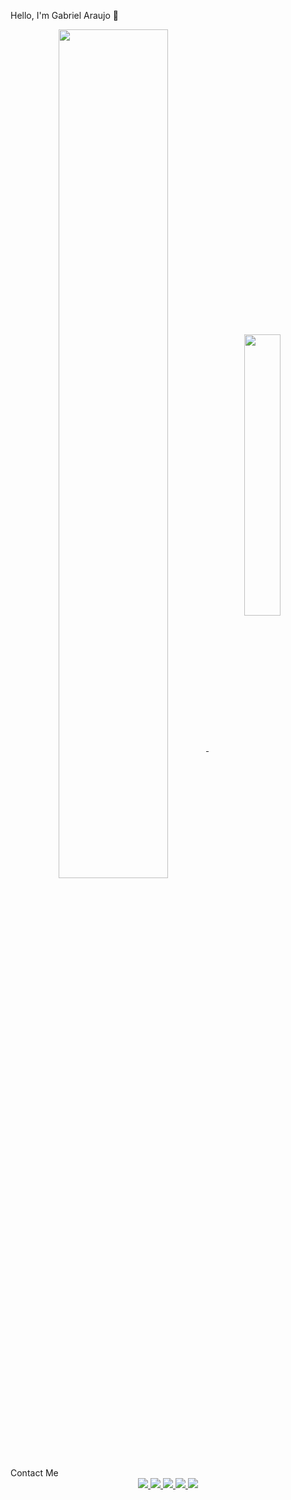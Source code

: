 Hello, I'm Gabriel Araujo 👋
<div align="center">
  <a href="https://github.com/ojuaragabriel"> 
    <img align="center" width="59%" src="https://github-readme-stats.vercel.app/api?username=ojuaragabriel&show_icons=true&theme=dark#gh-dark-mode-only" />
    <img align="center" width="34%" src="https://github-readme-stats.vercel.app/api/top-langs/?username=ojuaragabriel&theme=dark#gh-dark-mode-only&hide_progress=true" />
  </a>
</div>
Contact Me
<div align="center"> 
  <a href="https://instagram.com/ojuaragabriel" target="_blank">
    <img src="https://img.shields.io/badge/-Instagram-%23E4405F?style=for-the-badge&logo=instagram&logoColor=white" target="_blank">
  </a>
  <a href="https://www.twitch.tv/ojuaragabriel" target="_blank">
    <img src="https://img.shields.io/badge/Twitch-9146FF?style=for-the-badge&logo=twitch&logoColor=white" target="_blank">
  </a>
  <a href="https://discord.gg/Ojuaragabriel#7278" target="_blank">
    <img src="https://img.shields.io/badge/Discord-7289DA?style=for-the-badge&logo=discord&logoColor=white" target="_blank">
  </a> 
  <a href="mailto:gabrielcac7@gmail.com">
    <img src="https://img.shields.io/badge/-Gmail-%23D14836?style=for-the-badge&logo=gmail&logoColor=white" target="_blank">
  </a>
  <a href="https://www.linkedin.com/in/gabriel-cerqueira-araujo-de-carvalho-042b3b138/" target="_blank">
    <img src="https://img.shields.io/badge/-LinkedIn-%230077B5?style=for-the-badge&logo=linkedin&logoColor=white" target="_blank">
  </a>
</div>
<!--
<div align="center">
  ![Snake animation](https://github.com/ojuaragabriel/ojuaragabriel/blob/output/github-contribution-grid-snake.svg)
</div>
-->
